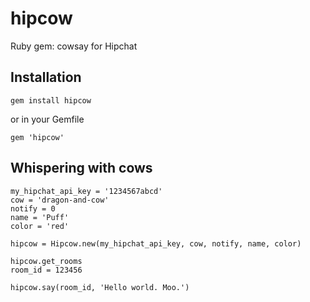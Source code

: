 # hipcow
Ruby gem: cowsay for Hipchat

## Installation

```
gem install hipcow
```

or in your Gemfile

```
gem 'hipcow'
```

## Whispering with cows

```
my_hipchat_api_key = '1234567abcd'
cow = 'dragon-and-cow'
notify = 0
name = 'Puff'
color = 'red'

hipcow = Hipcow.new(my_hipchat_api_key, cow, notify, name, color)

hipcow.get_rooms
room_id = 123456

hipcow.say(room_id, 'Hello world. Moo.')

```
